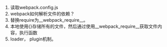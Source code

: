 1. 读取webpack.config.js
2. webpack如何解析文件的依赖？
3. 替换require为__webpack_require__。
4. 本地使用{}存储所有的文件，然后通过使用__webpack_require__获取文件内容，执行函数
5. loader， plugin机制。
